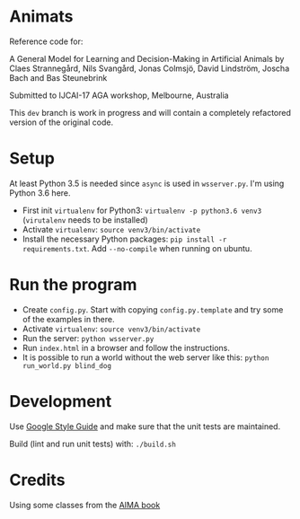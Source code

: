 Animats
=======

Reference code for:

A General Model for Learning and Decision-Making in Artificial Animals by
Claes Strannegård, Nils Svangård, Jonas Colmsjö, David Lindström, Joscha Bach and Bas Steunebrink

Submitted to IJCAI-17 AGA workshop, Melbourne, Australia

This `dev` branch is work in progress and will contain a completely refactored version of the original code. 


Setup
=====

At least Python 3.5 is needed since `async` is used in `wsserver.py`. I'm using Python 3.6 here.

* First init `virtualenv` for Python3: `virtualenv -p python3.6 venv3` (`virutalenv` needs to be installed)
* Activate `virtualenv`: `source venv3/bin/activate`
* Install the necessary Python packages: `pip install -r requirements.txt`. Add `--no-compile` when running on ubuntu.


Run the program
==============

* Create `config.py`. Start with copying `config.py.template` and try some of the examples in there.
* Activate `virtualenv`: `source venv3/bin/activate`
* Run the server: `python wsserver.py`
* Run `index.html` in a browser and follow the instructions.
* It is possible to run a world without the web server like this: `python run_world.py blind_dog`


Development
===========

Use [Google Style Guide](https://google.github.io/styleguide/pyguide.html)
and make sure that the unit tests are maintained.

Build (lint and run unit tests) with: `./build.sh`


Credits
=======

Using some classes from the [AIMA book](https://github.com/aimacode/aima-python)
